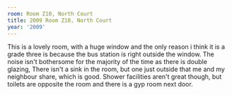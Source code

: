 ```yaml
---
room: Room Z10, North Court
title: 2009 Room Z10, North Court
year: '2009'
---
```


This is a lovely room, with a huge window and the only reason i think it is a grade three is because the bus station is right outside the window. The noise isn't bothersome for the majority of the time as there is double glazing, There isn't a sink in the room, but one just outside that me and my neighbour share, which is good. Shower facilities aren't great though, but toilets are opposite the room and there is a gyp room next door.